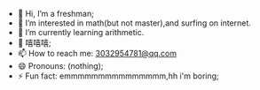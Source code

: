 - 👋 Hi, I’m a freshman;
- 👀 I’m interested in math(but not master),and surfing on internet.
- 🌱 I’m currently learning arithmetic.
- 💞️ 嘻嘻嘻;
- 📫 How to reach me: <3032954781@qq.com>
- 😄 Pronouns: (nothing);
- ⚡ Fun fact: emmmmmmmmmmmmmmm,hh i'm boring;

<!---
HelloWorld0-cmd/HelloWorld0-cmd is a ✨ special ✨ repository because its `README.md` (this file) appears on your GitHub profile.
You can click the Preview link to take a look at your changes.
--->
